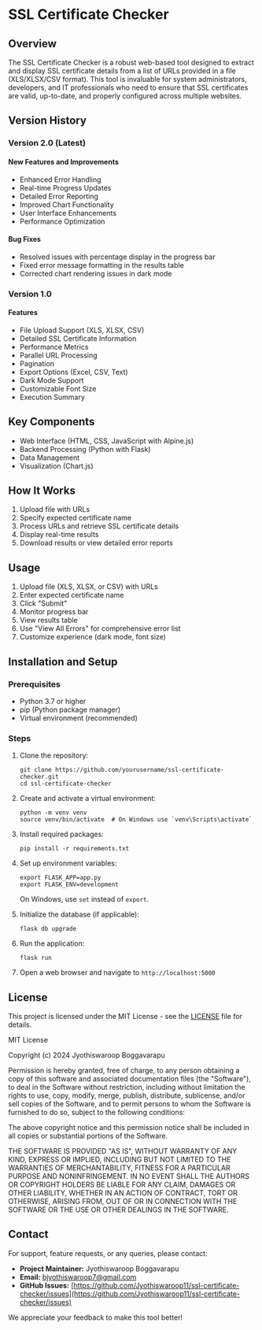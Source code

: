 # SSL Certificate Checker

## Overview
The SSL Certificate Checker is a robust web-based tool designed to extract and display SSL certificate details from a list of URLs provided in a file (XLS/XLSX/CSV format). This tool is invaluable for system administrators, developers, and IT professionals who need to ensure that SSL certificates are valid, up-to-date, and properly configured across multiple websites.

## Version History

### Version 2.0 (Latest)

#### New Features and Improvements
- Enhanced Error Handling
- Real-time Progress Updates
- Detailed Error Reporting
- Improved Chart Functionality
- User Interface Enhancements
- Performance Optimization

#### Bug Fixes
- Resolved issues with percentage display in the progress bar
- Fixed error message formatting in the results table
- Corrected chart rendering issues in dark mode

### Version 1.0

#### Features
- File Upload Support (XLS, XLSX, CSV)
- Detailed SSL Certificate Information
- Performance Metrics
- Parallel URL Processing
- Pagination
- Export Options (Excel, CSV, Text)
- Dark Mode Support
- Customizable Font Size
- Execution Summary

## Key Components
- Web Interface (HTML, CSS, JavaScript with Alpine.js)
- Backend Processing (Python with Flask)
- Data Management
- Visualization (Chart.js)

## How It Works
1. Upload file with URLs
2. Specify expected certificate name
3. Process URLs and retrieve SSL certificate details
4. Display real-time results
5. Download results or view detailed error reports

## Usage
1. Upload file (XLS, XLSX, or CSV) with URLs
2. Enter expected certificate name
3. Click "Submit"
4. Monitor progress bar
5. View results table
6. Use "View All Errors" for comprehensive error list
7. Customize experience (dark mode, font size)

## Installation and Setup

### Prerequisites
- Python 3.7 or higher
- pip (Python package manager)
- Virtual environment (recommended)

### Steps
1. Clone the repository:
   ```
   git clone https://github.com/yourusername/ssl-certificate-checker.git
   cd ssl-certificate-checker
   ```

2. Create and activate a virtual environment:
   ```
   python -m venv venv
   source venv/bin/activate  # On Windows use `venv\Scripts\activate`
   ```

3. Install required packages:
   ```
   pip install -r requirements.txt
   ```

4. Set up environment variables:
   ```
   export FLASK_APP=app.py
   export FLASK_ENV=development
   ```
   On Windows, use `set` instead of `export`.

5. Initialize the database (if applicable):
   ```
   flask db upgrade
   ```

6. Run the application:
   ```
   flask run
   ```

7. Open a web browser and navigate to `http://localhost:5000`

## License
This project is licensed under the MIT License - see the [LICENSE](https://github.com/Jyothiswaroop11/SSL-Certificate-Checker/blob/main/LICENSE) file for details.

MIT License

Copyright (c) 2024 Jyothiswaroop Boggavarapu

Permission is hereby granted, free of charge, to any person obtaining a copy
of this software and associated documentation files (the "Software"), to deal
in the Software without restriction, including without limitation the rights
to use, copy, modify, merge, publish, distribute, sublicense, and/or sell
copies of the Software, and to permit persons to whom the Software is
furnished to do so, subject to the following conditions:

The above copyright notice and this permission notice shall be included in all
copies or substantial portions of the Software.

THE SOFTWARE IS PROVIDED "AS IS", WITHOUT WARRANTY OF ANY KIND, EXPRESS OR
IMPLIED, INCLUDING BUT NOT LIMITED TO THE WARRANTIES OF MERCHANTABILITY,
FITNESS FOR A PARTICULAR PURPOSE AND NONINFRINGEMENT. IN NO EVENT SHALL THE
AUTHORS OR COPYRIGHT HOLDERS BE LIABLE FOR ANY CLAIM, DAMAGES OR OTHER
LIABILITY, WHETHER IN AN ACTION OF CONTRACT, TORT OR OTHERWISE, ARISING FROM,
OUT OF OR IN CONNECTION WITH THE SOFTWARE OR THE USE OR OTHER DEALINGS IN THE
SOFTWARE.

## Contact
For support, feature requests, or any queries, please contact:

- **Project Maintainer:** Jyothiswaroop Boggavarapu
- **Email:** bjyothiswaroop7@gmail.com
- **GitHub Issues:** [https://github.com/Jyothiswaroop11/ssl-certificate-checker/issues](https://github.com/Jyothiswaroop11/ssl-certificate-checker/issues)

We appreciate your feedback to make this tool better!
